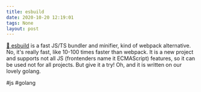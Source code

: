```yaml
---
title: esbuild
date: 2020-10-20 12:19:01
tags: None
layout: post
---
```


[🔧 esbuild](https://github.com/evanw/esbuild) is a fast JS/TS bundler and minifier, kind of webpack alternative. No, it's really fast, like 10-100 times faster than webpack. It is a new project and supports not all JS (frontenders name it ECMAScript) features, so it can be used not for all projects. But give it a try! Oh, and it is written on our lovely golang.

#js #golang
